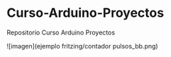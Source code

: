 # Curso-Arduino-Proyectos
Repositorio Curso Arduino Proyectos

![imagen](ejemplo fritzing/contador pulsos_bb.png)
